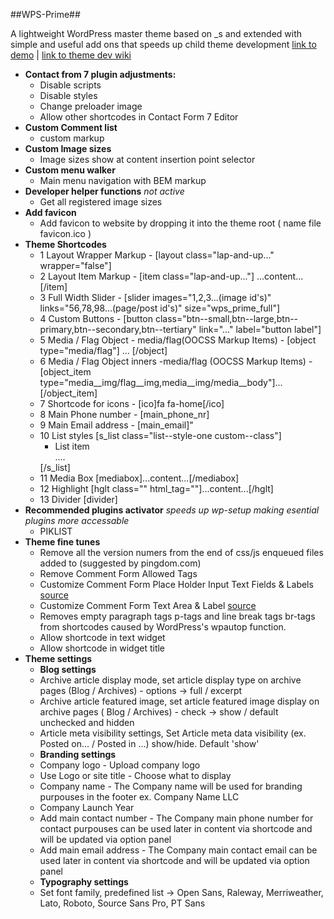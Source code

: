 ##WPS-Prime##

A lightweight WordPress master theme based on _s and extended with simple and useful add ons that speeds up child theme development
[link to demo](http://themes.wpshapers.com/wps-prime/) | [link to theme dev wiki](https://github.com/Zsolt-R/wps-prime/wiki)

- **Contact from 7 plugin adjustments:**
  - Disable scripts 
  - Disable styles 
  - Change preloader image 
  - Allow other shortcodes in Contact Form 7 Editor 
- **Custom Comment list**
  - custom markup
- **Custom Image sizes**
  - Image sizes show at content insertion point selector
- **Custom menu walker** 
  - Main menu navigation with BEM markup
- **Developer helper functions** _not active_
  - Get all registered image sizes
- **Add favicon**
  - Add favicon to website by dropping it into the theme root ( name file favicon.ico )
- **Theme Shortcodes**
  - 1  Layout Wrapper Markup - [layout class="lap-and-up..." wrapper="false"]
  - 2  Layout Item Markup - [item class="lap-and-up..."] ...content... [/item]
  - 3  Full Width Slider - [slider images="1,2,3...(image id's)" links="56,78,98...(page/post id's)" size="wps_prime_full"]
  - 4  Custom Buttons - [button class="btn--small,btn--large,btn--primary,btn--secondary,btn--tertiary" link="..." label="button label"]
  - 5  Media / Flag Object - media/flag(OOCSS Markup Items) - [object type="media/flag"] ... [/object]
  - 6  Media / Flag Object inners -media/flag (OOCSS Markup Items) - [object_item type="media__img/flag__img,media__img/media__body"]...[/object_item]
  - 7  Shortcode for icons - [ico]fa fa-home[/ico]
  - 8  Main Phone number - [main_phone_nr]
  - 9  Main Email address - [main_email]"
  - 10 List styles [s_list class="list--style-one custom--class"]<ul><li>List item</li> .... </ul>[/s_list]
  - 11 Media Box [mediabox]...content...[/mediabox]
  - 12 Highlight [hglt class="" html_tag=""]...content...[/hglt]
  - 13 Divider [divider]
- **Recommended plugins activator** _speeds up wp-setup making esential plugins more accessable_
  - PIKLIST 
- **Theme fine tunes**
  - Remove all the version numers from the end of css/js enqueued files added to <head> (suggested by pingdom.com)
  - Remove Comment Form Allowed Tags
  - Customize Comment Form Place Holder Input Text Fields & Labels [source](http://wpsites.net/web-design/customize-comment-form-place-holder-input-text-fields-labels/)
  - Customize Comment Form Text Area & Label [source](http://wpsites.net/web-design/customize-comment-field-text-area-label/)
  - Removes empty paragraph tags p-tags and line break tags br-tags from shortcodes caused by WordPress's wpautop function.
  - Allow shortcode in text widget
  - Allow shortcode in widget title
- **Theme settings**
  - **Blog settings**
  - Archive article display mode, set article display type on archive pages (Blog / Archives) - options -> full / excerpt
  - Archive article featured image, set article featured image display on archive pages ( Blog / Archives) - check -> show / default unchecked and hidden
  - Article meta visibility settings, Set Article meta data visibility (ex. Posted on... / Posted in ...) show/hide. Default 'show' 
  - **Branding settings**
  - Company logo - Upload company logo
  - Use Logo or site title - Choose what to display
  - Company name - The Company name will be used for branding purpouses in the footer ex. Company Name LLC
  - Company Launch Year
  - Add main contact number - The Company main phone number for contact purpouses can be used later in content via shortcode and will be updated via option panel
  - Add main email address - The Company main contact email can be used later in content via shortcode and will be updated via option panel
  - **Typography settings**
  - Set font family, predefined list -> Open Sans, Raleway, Merriweather, Lato, Roboto, Source Sans Pro, PT Sans
